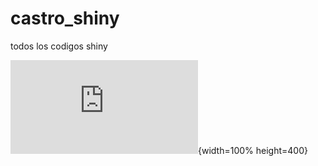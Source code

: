 # castro_shiny
todos los codigos shiny

![Alt](https://github.com/Sud-Austral/castro_shiny/blob/main/cheatsheet.pdf){width=100% height=400}
